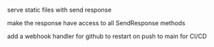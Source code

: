serve static files with send response

make the response have access to all SendResponse methods

add a webhook handler for github to restart on push to main for CI/CD